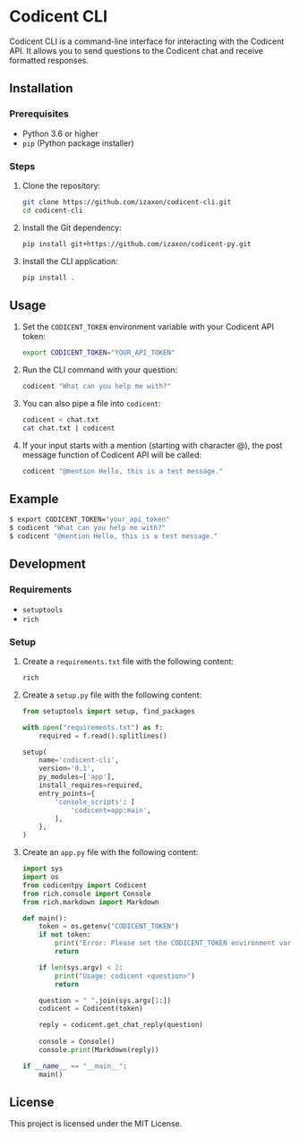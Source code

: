 # Codicent CLI

Codicent CLI is a command-line interface for interacting with the Codicent API. It allows you to send questions to the Codicent chat and receive formatted responses.

## Installation

### Prerequisites

- Python 3.6 or higher
- `pip` (Python package installer)

### Steps

1. Clone the repository:
   ```sh
   git clone https://github.com/izaxon/codicent-cli.git
   cd codicent-cli
   ```

2. Install the Git dependency:
   ```sh
   pip install git+https://github.com/izaxon/codicent-py.git
   ```

3. Install the CLI application:
   ```sh
   pip install .
   ```

## Usage

1. Set the `CODICENT_TOKEN` environment variable with your Codicent API token:
   ```sh
   export CODICENT_TOKEN="YOUR_API_TOKEN"
   ```

2. Run the CLI command with your question:
   ```sh
   codicent "What can you help me with?"
   ```

3. You can also pipe a file into `codicent`:
   ```sh
   codicent < chat.txt
   cat chat.txt | codicent
   ```

4. If your input starts with a mention (starting with character @), the post message function of Codicent API will be called:
   ```sh
   codicent "@mention Hello, this is a test message."
   ```

## Example

```sh
$ export CODICENT_TOKEN="your_api_token"
$ codicent "What can you help me with?"
$ codicent "@mention Hello, this is a test message."
```

## Development

### Requirements

- `setuptools`
- `rich`

### Setup

1. Create a `requirements.txt` file with the following content:
   ```txt
   rich
   ```

2. Create a `setup.py` file with the following content:
   ```python
   from setuptools import setup, find_packages

   with open("requirements.txt") as f:
       required = f.read().splitlines()

   setup(
       name='codicent-cli',
       version='0.1',
       py_modules=['app'],
       install_requires=required,
       entry_points={
           'console_scripts': [
               'codicent=app:main',
           ],
       },
   )
   ```

3. Create an `app.py` file with the following content:
   ```python
   import sys
   import os
   from codicentpy import Codicent
   from rich.console import Console
   from rich.markdown import Markdown

   def main():
       token = os.getenv("CODICENT_TOKEN")
       if not token:
           print("Error: Please set the CODICENT_TOKEN environment variable.")
           return

       if len(sys.argv) < 2:
           print("Usage: codicent <question>")
           return

       question = " ".join(sys.argv[1:])
       codicent = Codicent(token)

       reply = codicent.get_chat_reply(question)
       
       console = Console()
       console.print(Markdown(reply))

   if __name__ == "__main__":
       main()
   ```

## License

This project is licensed under the MIT License.
